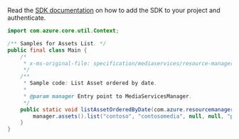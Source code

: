 Read the [SDK documentation](https://github.com/Azure/azure-sdk-for-java/blob/azure-resourcemanager-mediaservices_2.0.0/sdk/mediaservices/azure-resourcemanager-mediaservices/README.md) on how to add the SDK to your project and authenticate.

```java
import com.azure.core.util.Context;

/** Samples for Assets List. */
public final class Main {
    /*
     * x-ms-original-file: specification/mediaservices/resource-manager/Microsoft.Media/stable/2021-11-01/examples/assets-list-by-date.json
     */
    /**
     * Sample code: List Asset ordered by date.
     *
     * @param manager Entry point to MediaServicesManager.
     */
    public static void listAssetOrderedByDate(com.azure.resourcemanager.mediaservices.MediaServicesManager manager) {
        manager.assets().list("contoso", "contosomedia", null, null, "properties/created", Context.NONE);
    }
}
```
